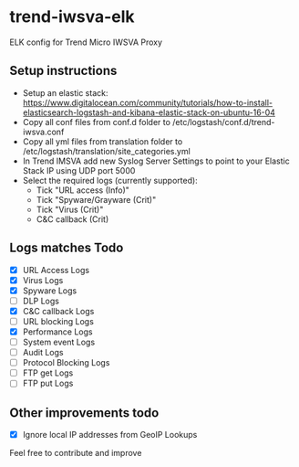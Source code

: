 ﻿# trend-iwsva-elk
ELK config for Trend Micro IWSVA Proxy

## Setup instructions
* Setup an elastic stack: https://www.digitalocean.com/community/tutorials/how-to-install-elasticsearch-logstash-and-kibana-elastic-stack-on-ubuntu-16-04
* Copy all conf files from conf.d folder to /etc/logstash/conf.d/trend-iwsva.conf
* Copy all yml files from translation folder to /etc/logstash/translation/site_categories.yml
* In Trend IMSVA add new Syslog Server Settings to point to your Elastic Stack IP using UDP port 5000
* Select the required logs (currently supported):
  * Tick "URL access (Info)"
  * Tick "Spyware/Grayware (Crit)"
  * Tick "Virus (Crit)"
  * C&C callback (Crit)

## Logs matches Todo
- [x] URL Access Logs
- [x] Virus Logs
- [x] Spyware Logs
- [ ] DLP Logs
- [x] C&C callback Logs
- [ ] URL blocking Logs
- [x] Performance Logs
- [ ] System event Logs
- [ ] Audit Logs
- [ ] Protocol Blocking Logs
- [ ] FTP get Logs
- [ ] FTP put Logs

## Other improvements todo
- [x] Ignore local IP addresses from GeoIP Lookups

Feel free to contribute and improve
